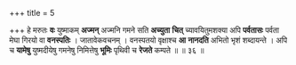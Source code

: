 +++
title = 5

+++
हे मरुतः **वः** युष्माकम् **अज्मन्** अज्मनि गमने सति **अच्युता** **चित्** च्यावयितुमशक्या अपि **पर्वतासः** पर्वता मेघा गिरयो वा **वनस्पतिः** । जातावेकवचनम् । वनस्पतयो वृक्षाश्च **आ** **नानदति** अभितो भृशं शब्दायन्ते । अपि च **यामेषु** युष्मदीयेषु गमनेषु निमित्तेषु **भूमिः** पृथिवी च **रेजते** कम्पते ॥ ॥ ३६ ॥